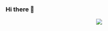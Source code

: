 ### Hi there 👋
<p align="center">
  <img src="https://capsule-render.vercel.app/api?text=Welcome%20to%20my%20repo!&animation=fadeIn&type=waving&color=gradient&height=200"/>
</p>
<!--
**Arian-Ott/Arian-Ott** is a ✨ _special_ ✨ repository because its `README.md` (this file) appears on your GitHub profile.

Here are some ideas to get you started:

- 🔭 I’m currently working on ...
- 🌱 I’m currently learning ...
- 👯 I’m looking to collaborate on ...
- 🤔 I’m looking for help with ...
- 💬 Ask me about ...
- 📫 How to reach me: ...
- 😄 Pronouns: ...
- ⚡ Fun fact: ...
-->
